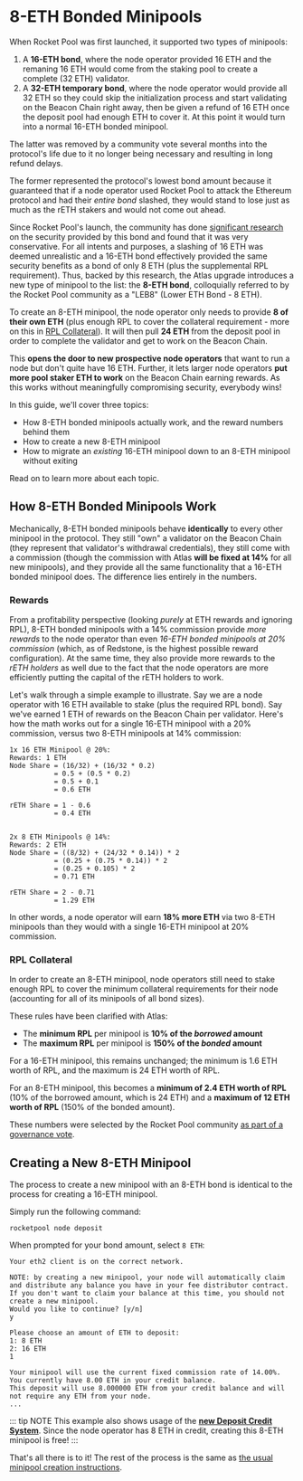 # 8-ETH Bonded Minipools

When Rocket Pool was first launched, it supported two types of minipools:

1. A **16-ETH bond**, where the node operator provided 16 ETH and the remaning 16 ETH would come from the staking pool to create a complete (32 ETH) validator.
2. A **32-ETH temporary bond**, where the node operator would provide all 32 ETH so they could skip the initialization process and start validating on the Beacon Chain right away, then be given a refund of 16 ETH once the deposit pool had enough ETH to cover it. At this point it would turn into a normal 16-ETH bonded minipool.

The latter was removed by a community vote several months into the protocol's life due to it no longer being necessary and resulting in long refund delays.

The former represented the protocol's lowest bond amount because it guaranteed that if a node operator used Rocket Pool to attack the Ethereum protocol and had their _entire bond_ slashed, they would stand to lose just as much as the rETH stakers and would not come out ahead.

Since Rocket Pool's launch, the community has done [significant research](https://dao.rocketpool.net/t/leb8-discussion-thread/899) on the security provided by this bond and found that it was very conservative.
For all intents and purposes, a slashing of 16 ETH was deemed unrealistic and a 16-ETH bond effectively provided the same security benefits as a bond of only 8 ETH (plus the supplemental RPL requirement).
Thus, backed by this research, the Atlas upgrade introduces a new type of minipool to the list: the **8-ETH bond**, colloquially referred to by the Rocket Pool community as a "LEB8" (Lower ETH Bond - 8 ETH).

To create an 8-ETH minipool, the node operator only needs to provide **8 of their own ETH** (plus enough RPL to cover the collateral requirement - more on this in [RPL Collateral](#rpl-collateral)).
It will then pull **24 ETH** from the deposit pool in order to complete the validator and get to work on the Beacon Chain.

This **opens the door to new prospective node operators** that want to run a node but don't quite have 16 ETH.
Further, it lets larger node operators **put more pool staker ETH to work** on the Beacon Chain earning rewards.
As this works without meaningfully compromising security, everybody wins!

In this guide, we'll cover three topics:

- How 8-ETH bonded minipools actually work, and the reward numbers behind them
- How to create a new 8-ETH minipool
- How to migrate an _existing_ 16-ETH minipool down to an 8-ETH minipool without exiting

Read on to learn more about each topic.

## How 8-ETH Bonded Minipools Work

Mechanically, 8-ETH bonded minipools behave **identically** to every other minipool in the protocol.
They still "own" a validator on the Beacon Chain (they represent that validator's withdrawal credentials), they still come with a commission (though the commission with Atlas **will be fixed at 14%** for all new minipools), and they provide all the same functionality that a 16-ETH bonded minipool does.
The difference lies entirely in the numbers.

### Rewards

From a profitability perspective (looking _purely_ at ETH rewards and ignoring RPL), 8-ETH bonded minipools with a 14% commission provide _more rewards_ to the node operator than even _16-ETH bonded minipools at 20% commission_ (which, as of Redstone, is the highest possible reward configuration).
At the same time, they also provide more rewards to the _rETH holders_ as well due to the fact that the node operators are more efficiently putting the capital of the rETH holders to work.

Let's walk through a simple example to illustrate.
Say we are a node operator with 16 ETH available to stake (plus the required RPL bond).
Say we've earned 1 ETH of rewards on the Beacon Chain per validator.
Here's how the math works out for a single 16-ETH minipool with a 20% commission, versus two 8-ETH minipools at 14% commission:

```
1x 16 ETH Minipool @ 20%:
Rewards: 1 ETH
Node Share = (16/32) + (16/32 * 0.2)
           = 0.5 + (0.5 * 0.2)
           = 0.5 + 0.1
           = 0.6 ETH

rETH Share = 1 - 0.6
           = 0.4 ETH


2x 8 ETH Minipools @ 14%:
Rewards: 2 ETH
Node Share = ((8/32) + (24/32 * 0.14)) * 2
           = (0.25 + (0.75 * 0.14)) * 2
           = (0.25 + 0.105) * 2
           = 0.71 ETH

rETH Share = 2 - 0.71
           = 1.29 ETH
```

In other words, a node operator will earn **18% more ETH** via two 8-ETH minipools than they would with a single 16-ETH minipool at 20% commission.

### RPL Collateral

In order to create an 8-ETH minipool, node operators still need to stake enough RPL to cover the minimum collateral requirements for their node (accounting for all of its minipools of all bond sizes).

These rules have been clarified with Atlas:

- The **minimum RPL** per minipool is **10% of the _borrowed_ amount**
- The **maximum RPL** per minipool is **150% of the _bonded_ amount**

For a 16-ETH minipool, this remains unchanged; the minimum is 1.6 ETH worth of RPL, and the maximum is 24 ETH worth of RPL.

For an 8-ETH minipool, this becomes a **minimum of 2.4 ETH worth of RPL** (10% of the borrowed amount, which is 24 ETH) and a **maximum of 12 ETH worth of RPL** (150% of the bonded amount).

These numbers were selected by the Rocket Pool community [as part of a governance vote](https://vote.rocketpool.net/#/proposal/0x7426469ae1f7c6de482ab4c2929c3e29054991601c95f24f4f4056d424f9f671).

## Creating a New 8-ETH Minipool

The process to create a new minipool with an 8-ETH bond is identical to the process for creating a 16-ETH minipool.

Simply run the following command:

```shell
rocketpool node deposit
```

When prompted for your bond amount, select `8 ETH`:

```
Your eth2 client is on the correct network.

NOTE: by creating a new minipool, your node will automatically claim and distribute any balance you have in your fee distributor contract. If you don't want to claim your balance at this time, you should not create a new minipool.
Would you like to continue? [y/n]
y

Please choose an amount of ETH to deposit:
1: 8 ETH
2: 16 ETH
1

Your minipool will use the current fixed commission rate of 14.00%.
You currently have 8.00 ETH in your credit balance.
This deposit will use 8.000000 ETH from your credit balance and will not require any ETH from your node.
...
```

::: tip NOTE
This example also shows usage of the [**new Deposit Credit System**](../node/credit).
Since the node operator has 8 ETH in credit, creating this 8-ETH minipool is free!
:::

That's all there is to it!
The rest of the process is the same as [the usual minipool creation instructions](../node/create-validator).
